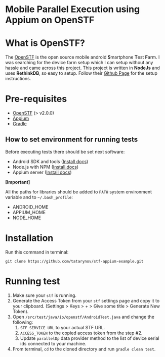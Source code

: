 # Mobile Parallel Execution using Appium on OpenSTF


# What is OpenSTF?
The [OpenSTF](http://openstf.io/) is the open source mobile android **S**martphone **T**est **F**arm. I was searching for the device farm setup which I can setup without any hassle and came across this project. This project is written in **NodeJs** and uses **RethinkDB**, so easy to setup. Follow their [Github Page](https://github.com/openstf/stf) for the setup instructions.

# Pre-requisites
- [OpenSTF](http://openstf.io/) (> v2.0.0)
- [Appium](http://appium.io/) 
- [Gradle](https://gradle.org/)

## How to set environment for running tests
Before executing tests there should be set next software:
- Android SDK and tools ([Install docs](https://developer.android.com/studio/index.html))
- Node.js with NPM ([Install docs](https://nodejs.org/en/download/))
- Appium server ([Install docs](https://appium.io/docs/en/about-appium/intro/#appium-concepts))

<b>[Important]</b> 

All the paths for libraries should be added to ```PATH``` system environment variable and to ```~/.bash_profile```:
- ANDROID_HOME
- APPIUM_HOME
- NODE_HOME 

# Installation
Run this command in terminal:
```
git clone https://github.com/tatarynov/stf-appium-example.git
```

# Running test
1. Make sure your `stf` is running.
2. Generate the Access Token from your `stf` settings page and copy it to your clipboard. (Settings > Keys > + > Give some title > Generate New Token).
3. Open `/src/test/java/io/openstf/AndroidTest.java` and change the following:
    1. `STF_SERVICE_URL` to your actual STF URL.
    2. `ACCESS_TOKEN` to the copied access token from the step #2.
    3. Update `parallelDp` data provider method to the list of device serial ids connected to your machine.
4. From terminal, `cd` to the cloned directory and run `gradle clean test`.